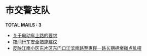 # 市交警支队
__TOTAL MAILS : 3__
- [关于电动车上路的要求](../../categories/mails/7013.md)
- [夜间行车安全措施建议](../../categories/mails/6747.md)
- [反映江南小区东片区东门口江滨南路至惠民一路长期拥堵摊点乱摆](../../categories/mails/4178.md)